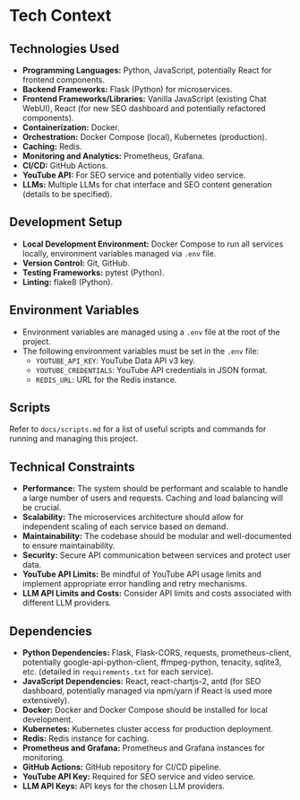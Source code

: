 # Tech Context

## Technologies Used

- **Programming Languages:** Python, JavaScript, potentially React for frontend components.
- **Backend Frameworks:** Flask (Python) for microservices.
- **Frontend Frameworks/Libraries:** Vanilla JavaScript (existing Chat WebUI), React (for new SEO dashboard and potentially refactored components).
- **Containerization:** Docker.
- **Orchestration:** Docker Compose (local), Kubernetes (production).
- **Caching:** Redis.
- **Monitoring and Analytics:** Prometheus, Grafana.
- **CI/CD:** GitHub Actions.
- **YouTube API:** For SEO service and potentially video service.
- **LLMs:** Multiple LLMs for chat interface and SEO content generation (details to be specified).

## Development Setup

- **Local Development Environment:** Docker Compose to run all services locally, environment variables managed via `.env` file.
- **Version Control:** Git, GitHub.
- **Testing Frameworks:** pytest (Python).
- **Linting:** flake8 (Python).

## Environment Variables

- Environment variables are managed using a `.env` file at the root of the project.
- The following environment variables must be set in the `.env` file:
    - `YOUTUBE_API_KEY`: YouTube Data API v3 key.
    - `YOUTUBE_CREDENTIALS`: YouTube API credentials in JSON format.
    - `REDIS_URL`: URL for the Redis instance.

## Scripts

Refer to `docs/scripts.md` for a list of useful scripts and commands for running and managing this project.

## Technical Constraints

- **Performance:** The system should be performant and scalable to handle a large number of users and requests. Caching and load balancing will be crucial.
- **Scalability:** The microservices architecture should allow for independent scaling of each service based on demand.
- **Maintainability:** The codebase should be modular and well-documented to ensure maintainability.
- **Security:** Secure API communication between services and protect user data.
- **YouTube API Limits:** Be mindful of YouTube API usage limits and implement appropriate error handling and retry mechanisms.
- **LLM API Limits and Costs:** Consider API limits and costs associated with different LLM providers.

## Dependencies

- **Python Dependencies:** Flask, Flask-CORS, requests, prometheus-client, potentially google-api-python-client, ffmpeg-python, tenacity, sqlite3, etc. (detailed in `requirements.txt` for each service).
- **JavaScript Dependencies:** React, react-chartjs-2, antd (for SEO dashboard, potentially managed via npm/yarn if React is used more extensively).
- **Docker:** Docker and Docker Compose should be installed for local development.
- **Kubernetes:** Kubernetes cluster access for production deployment.
- **Redis:** Redis instance for caching.
- **Prometheus and Grafana:** Prometheus and Grafana instances for monitoring.
- **GitHub Actions:** GitHub repository for CI/CD pipeline.
- **YouTube API Key:** Required for SEO service and video service.
- **LLM API Keys:** API keys for the chosen LLM providers.
